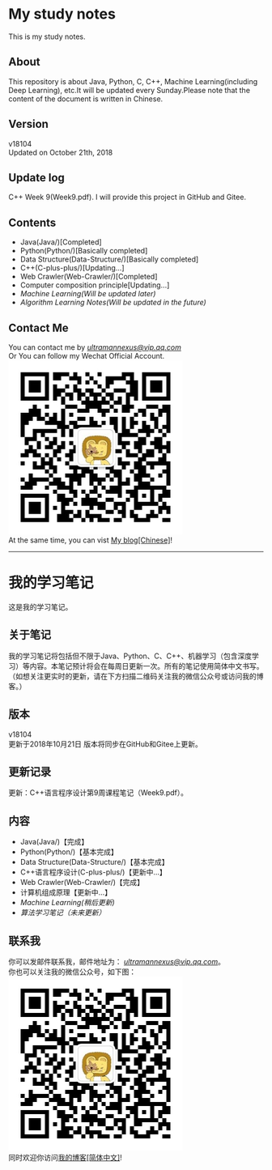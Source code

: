 # My study notes
This is my study notes.
## About
This repository is about Java, Python, C, C++, Machine Learning(including Deep Learning), etc.It will be updated every Sunday.Please note that the content of the document is written in Chinese.
## Version
v18104<br>
Updated on October 21th, 2018
## Update log
C++ Week 9(Week9.pdf).
I will provide this project in GitHub and Gitee.

## Contents 
* Java(Java/)[Completed]
* Python(Python/)[Basically completed]
* Data Structure(Data-Structure/)[Basically completed]
* C++(C-plus-plus/)[Updating...]
* Web Crawler(Web-Crawler/)[Completed]
* Computer composition principle[Updating...]
* *Machine Learning(Will be updated later)*
* *Algorithm Learning Notes(Will be updated in the future)*

## Contact Me
You can contact me by *ultramannexus@vip.qq.com*<br>
Or You can follow my Wechat Official Account.<br>
![](https://github.com/dqhplhzz2008/dqhplhzz2008.github.io/raw/master/weixingongzhonghao.jpg)  <br>
At the same time, you can vist [My blog[Chinese]](http://www.yushuai.me)!

------------------------------------------------------

# 我的学习笔记
这是我的学习笔记。
## 关于笔记
我的学习笔记将包括但不限于Java、Python、C、C++、机器学习（包含深度学习）等内容。本笔记预计将会在每周日更新一次。所有的笔记使用简体中文书写。（如想关注更实时的更新，请在下方扫描二维码关注我的微信公众号或访问我的博客。）
## 版本
v18104<br>
更新于2018年10月21日
版本将同步在GitHub和Gitee上更新。

## 更新记录
更新：C++语言程序设计第9周课程笔记（Week9.pdf）。

## 内容
* Java(Java/)【完成】
* Python(Python/)【基本完成】
* Data Structure(Data-Structure/)【基本完成】
* C++语言程序设计(C-plus-plus/)【更新中...】
* Web Crawler(Web-Crawler/)【完成】
* 计算机组成原理【更新中...】
* *Machine Learning(稍后更新)*
* *算法学习笔记（未来更新）*

## 联系我
你可以发邮件联系我，邮件地址为： *ultramannexus@vip.qq.com*。<br>
你也可以关注我的微信公众号，如下图：<br>
![](https://github.com/dqhplhzz2008/dqhplhzz2008.github.io/raw/master/weixingongzhonghao.jpg)  <br>
同时欢迎你访问[我的博客[简体中文]](http://www.yushuai.me)!
